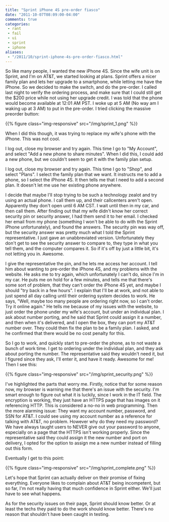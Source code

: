 ```yaml
---
title: "Sprint iPhone 4S pre-order fiasco"
date: "2011-10-07T08:09:00-04:00"
comments: true
categories:
 - rant
 - fail
 - ui
 - sprint
 - iphone
aliases:
 - "/2011/10/sprint-iphone-4s-pre-order-fiasco.html"
---
```


So like many people, I wanted the new iPhone 4S.  Since the wife unit is on Sprint, and I'm on AT&T, we started looking at plans.  Sprint offers a nicer family plan and lets her upgrade to a smartphone, while letting me have the iPhone.  So we decided to make the switch, and do the pre-order.  I called last night to verify the ordering process, and make sure that I could still get the $200 price while not using her upgrade credit.  I was told that the phone would become available at 12:01 AM PST.  I woke up at 5 AM (No way am I waking up at 3 AM) to put in the pre-order.  I tried clicking the massive preorder button: 

{{% figure class="img-responsive" src="/img/sprint_1.png" %}}

<!-- more -->

When I did this though, it was trying to replace my wife's phone with the iPhone. This was not cool.

I log out, close my browser and try again. This time I go to "My Account", and select "Add a new phone to share minutes". When I did this, I could add a new phone, but we couldn't seem to get it with the family plan setup.

I log out, close my browser and try again. This time I go to "Shop", and select "Plans". I select the family plan that we want. It instructs me to add a phone, so I select the iPhone 4S. It then tells me that I need to add a second plan. It doesn't let me use her existing phone anywhere.

I decide that maybe I'll stop trying to be such a technology zealot and try using an actual phone. I call them up, and their callcenters aren't open. Apparently they don't open until 6 AM CST. I wait until then in my car, and then call them. After finding out that my wife didn't know her correct security pin or security answer, I had them send it to her email. I checked her email from my phone (something I won't be able to do with the Sprint iPhone unfortunately), and found the answers. The security pin was way off, but the security answer was pretty much what I told the Sprint representative. I just gave an unabbreviated version. Unfortunately they don't get to see the security answer to compare to, they type in what you tell them, and the computer compares it. So if it's off by just a little bit, it's not letting you in. Awesome. 

I give the representative the pin, and he lets me access her account. I tell him about wanting to pre-order the iPhone 4S, and my problems with the website. He asks me to try again, which unfortunately I can't do, since I'm in my car. He puts me on hold for a few minutes, and tells me that there's some sort of problem, that they can't order the iPhone 4S yet, and maybe I should "try back in a few hours". I explain that I'll be at work, and not able to just spend all day calling until their ordering system decides to work. He says, "Well, maybe too many people are ordering right now, so I can't order. Try it online again." He tells me because of my issues with the website, to just order the phone under my wife's account, but under an individual plan. I ask about number porting, and he said that Sprint could assign it a number, and then when it's delivered, and I open the box, they can port my AT&T number over. They could then fix the plan to be a family plan. I asked, and he confirmed that there would be no cost penalty for this.

So I go to work, and quickly start to pre-order the phone, as to not waste a bunch of work time. I get to ordering under the individual plan, and they ask about porting the number. The representative said they wouldn't need it, but I figured since they ask, I'll enter it, and have it ready. Awesome for me! Then I see this:

{{% figure class="img-responsive" src="/img/sprint_security.png" %}}

I've highlighted the parts that worry me. Firstly, notice that for some reason now, my browser is warning me that there's an issue with the security. I'm smart enough to figure out what it is luckily, since I work in the IT field. The encryption is working, they just have an HTTPS page that has images on it referencing HTTP. This is considered a no-no in web programming. Then the more alarming issue: They want my account number, password, and SSN for AT&T. I could see using my account number as a reference for talking with AT&T, no problem. However why do they need my password? We have always taught users to NEVER give out your password to anyone, especially on a page that the HTTPS isn't working properly. Since the representative said they could assign it the new number and port on delivery, I opted for the option to assign me a new number instead of filling out this form.

Eventually I get to this point:

{{% figure class="img-responsive" src="/img/sprint_complete.png" %}}

Let's hope that Sprint can actually deliver on their promise of fixing everything. Everyone likes to complain about AT&T being incompetent, but so far, I'm not really having that much confidence in Sprint either. We'll just have to see what happens.

As for the security issues on their page, Sprint should know better. Or at least the techs they paid to do the work should know better. There's no reason that shouldn't have been caught in testing.
